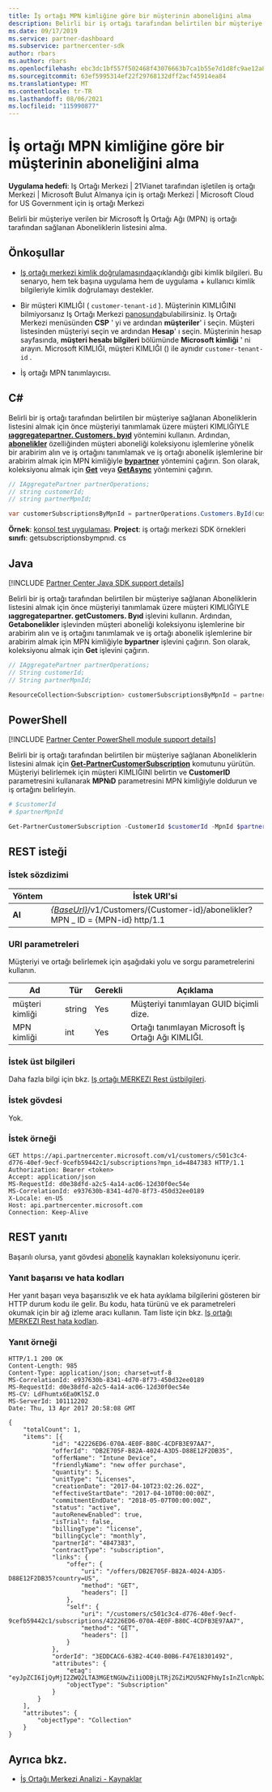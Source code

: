 ```yaml
---
title: İş ortağı MPN kimliğine göre bir müşterinin aboneliğini alma
description: Belirli bir iş ortağı tarafından belirtilen bir müşteriye sağlanan Aboneliklerin listesini alma.
ms.date: 09/17/2019
ms.service: partner-dashboard
ms.subservice: partnercenter-sdk
author: rbars
ms.author: rbars
ms.openlocfilehash: ebc3dc1bf557f502468f43076663b7ca1b55e7d1d8fc9ae12a8e0b2a27a21b02
ms.sourcegitcommit: 63ef5995314ef22f29768132dff2acf45914ea84
ms.translationtype: MT
ms.contentlocale: tr-TR
ms.lasthandoff: 08/06/2021
ms.locfileid: "115990877"
---
```

# <a name="get-a-customers-subscriptions-by-partner-mpn-id"></a>İş ortağı MPN kimliğine göre bir müşterinin aboneliğini alma

**Uygulama hedefi**: Iş Ortağı Merkezi | 21Vianet tarafından işletilen iş ortağı Merkezi | Microsoft Bulut Almanya için iş ortağı Merkezi | Microsoft Cloud for US Government için iş ortağı Merkezi

Belirli bir müşteriye verilen bir Microsoft İş Ortağı Ağı (MPN) iş ortağı tarafından sağlanan Aboneliklerin listesini alma.

## <a name="prerequisites"></a>Önkoşullar

- [Iş ortağı merkezi kimlik doğrulamasında](partner-center-authentication.md)açıklandığı gibi kimlik bilgileri. Bu senaryo, hem tek başına uygulama hem de uygulama + kullanıcı kimlik bilgileriyle kimlik doğrulamayı destekler.

- Bir müşteri KIMLIĞI ( `customer-tenant-id` ). Müşterinin KIMLIĞINI bilmiyorsanız Iş Ortağı Merkezi [panosunda](https://partner.microsoft.com/dashboard)bulabilirsiniz. Iş Ortağı Merkezi menüsünden **CSP** ' yi ve ardından **müşteriler**' i seçin. Müşteri listesinden müşteriyi seçin ve ardından **Hesap**' ı seçin. Müşterinin hesap sayfasında, **müşteri hesabı bilgileri** bölümünde **Microsoft kimliği** ' ni arayın. Microsoft KIMLIĞI, müşteri KIMLIĞI () ile aynıdır `customer-tenant-id` .

- İş ortağı MPN tanımlayıcısı.

## <a name="c"></a>C\#

Belirli bir iş ortağı tarafından belirtilen bir müşteriye sağlanan Aboneliklerin listesini almak için önce müşteriyi tanımlamak üzere müşteri KIMLIĞIYLE [**ıaggregatepartner. Customers. byıd**](/dotnet/api/microsoft.store.partnercenter.customers.icustomercollection.byid) yöntemini kullanın. Ardından, [**abonelikler**](/dotnet/api/microsoft.store.partnercenter.customers.icustomer.subscriptions) özelliğinden müşteri aboneliği koleksiyonu işlemlerine yönelik bir arabirim alın ve iş ortağını tanımlamak ve iş ortağı abonelik işlemlerine bir arabirim almak için MPN kimliğiyle [**bypartner**](/dotnet/api/microsoft.store.partnercenter.subscriptions.isubscriptioncollection.bypartner) yöntemini çağırın. Son olarak, koleksiyonu almak için [**Get**](/dotnet/api/microsoft.store.partnercenter.genericoperations.ientireentitycollectionretrievaloperations-2.get) veya [**GetAsync**](/dotnet/api/microsoft.store.partnercenter.genericoperations.ientireentitycollectionretrievaloperations-2.getasync) yöntemini çağırın.

```csharp
// IAggregatePartner partnerOperations;
// string customerId;
// string partnerMpnId;

var customerSubscriptionsByMpnId = partnerOperations.Customers.ById(customerId).Subscriptions.ByPartner(partnerMpnId).Get();
```

**Örnek**: [konsol test uygulaması](console-test-app.md). **Project**: iş ortağı merkezi SDK örnekleri **sınıfı**: getsubscriptionsbympnıd. cs

## <a name="java"></a>Java

[!INCLUDE [Partner Center Java SDK support details](../includes/java-sdk-support.md)]

Belirli bir iş ortağı tarafından belirtilen bir müşteriye sağlanan Aboneliklerin listesini almak için önce müşteriyi tanımlamak üzere müşteri KIMLIĞIYLE **ıaggregatepartner. getCustomers. Byıd** işlevini kullanın. Ardından, **Getabonelikler** işlevinden müşteri aboneliği koleksiyonu işlemlerine bir arabirim alın ve iş ortağını tanımlamak ve iş ortağı abonelik işlemlerine bir arabirim almak için MPN kimliğiyle **bypartner** işlevini çağırın. Son olarak, koleksiyonu almak için **Get** işlevini çağırın.

```java
// IAggregatePartner partnerOperations;
// String customerId;
// String partnerMpnId;

ResourceCollection<Subscription> customerSubscriptionsByMpnId = partnerOperations.getCustomers().byId(customerId).getSubscriptions().byPartner(partnerMpnId).get();
```

## <a name="powershell"></a>PowerShell

[!INCLUDE [Partner Center PowerShell module support details](../includes/powershell-module-support.md)]

Belirli bir iş ortağı tarafından belirtilen bir müşteriye sağlanan Aboneliklerin listesini almak için [**Get-PartnerCustomerSubscription**](https://github.com/Microsoft/Partner-Center-PowerShell/blob/master/docs/help/Get-PartnerCustomerSubscription.md) komutunu yürütün. Müşteriyi belirlemek için müşteri KIMLIĞINI belirtin ve **CustomerID** parametresini kullanarak **MPNıD** parametresini MPN kimliğiyle doldurun ve iş ortağını belirleyin.

```powershell
# $customerId
# $partnerMpnId

Get-PartnerCustomerSubscription -CustomerId $customerId -MpnId $partnerMpnId
```

## <a name="rest-request"></a>REST isteği

### <a name="request-syntax"></a>İstek sözdizimi

| Yöntem  | İstek URI'si |
|---------|----------------------------------------------------------------------------------------------------------------|
| **Al** | [*{BaseUrl}*](partner-center-rest-urls.md)/v1/Customers/{Customer-id}/abonelikler? MPN \_ ID = {MPN-id} http/1.1 |

### <a name="uri-parameters"></a>URI parametreleri

Müşteriyi ve ortağı belirlemek için aşağıdaki yolu ve sorgu parametrelerini kullanın.

| Ad        | Tür   | Gerekli | Açıklama                                                 |
|-------------|--------|----------|-------------------------------------------------------------|
| müşteri kimliği | string | Yes      | Müşteriyi tanımlayan GUID biçimli dize.       |
| MPN kimliği      | int    | Yes      | Ortağı tanımlayan Microsoft İş Ortağı Ağı KIMLIĞI. |

### <a name="request-headers"></a>İstek üst bilgileri

Daha fazla bilgi için bkz. [Iş ortağı MERKEZI Rest üstbilgileri](headers.md).

### <a name="request-body"></a>İstek gövdesi

Yok.

### <a name="request-example"></a>İstek örneği

```http
GET https://api.partnercenter.microsoft.com/v1/customers/c501c3c4-d776-40ef-9ecf-9cefb59442c1/subscriptions?mpn_id=4847383 HTTP/1.1
Authorization: Bearer <token>
Accept: application/json
MS-RequestId: d0e38dfd-a2c5-4a14-ac06-12d30f0ec54e
MS-CorrelationId: e937630b-8341-4d70-8f73-450d32ee0189
X-Locale: en-US
Host: api.partnercenter.microsoft.com
Connection: Keep-Alive
```

## <a name="rest-response"></a>REST yanıtı

Başarılı olursa, yanıt gövdesi [abonelik](subscription-resources.md) kaynakları koleksiyonunu içerir.

### <a name="response-success-and-error-codes"></a>Yanıt başarısı ve hata kodları

Her yanıt başarı veya başarısızlık ve ek hata ayıklama bilgilerini gösteren bir HTTP durum kodu ile gelir. Bu kodu, hata türünü ve ek parametreleri okumak için bir ağ izleme aracı kullanın. Tam liste için bkz. [Iş ortağı MERKEZI Rest hata kodları](error-codes.md).

### <a name="response-example"></a>Yanıt örneği

```http
HTTP/1.1 200 OK
Content-Length: 985
Content-Type: application/json; charset=utf-8
MS-CorrelationId: e937630b-8341-4d70-8f73-450d32ee0189
MS-RequestId: d0e38dfd-a2c5-4a14-ac06-12d30f0ec54e
MS-CV: LdFhumtx6Ea0Kl5Z.0
MS-ServerId: 101112202
Date: Thu, 13 Apr 2017 20:58:08 GMT

{
    "totalCount": 1,
    "items": [{
            "id": "42226ED6-070A-4E0F-B80C-4CDFB3E97AA7",
            "offerId": "DB2E705F-B82A-4024-A3D5-D88E12F2DB35",
            "offerName": "Intune Device",
            "friendlyName": "new offer purchase",
            "quantity": 5,
            "unitType": "Licenses",
            "creationDate": "2017-04-10T23:02:26.02Z",
            "effectiveStartDate": "2017-04-10T00:00:00Z",
            "commitmentEndDate": "2018-05-07T00:00:00Z",
            "status": "active",
            "autoRenewEnabled": true,
            "isTrial": false,
            "billingType": "license",
            "billingCycle": "monthly",
            "partnerId": "4847383",
            "contractType": "subscription",
            "links": {
                "offer": {
                    "uri": "/offers/DB2E705F-B82A-4024-A3D5-D88E12F2DB35?country=US",
                    "method": "GET",
                    "headers": []
                },
                "self": {
                    "uri": "/customers/c501c3c4-d776-40ef-9ecf-9cefb59442c1/subscriptions/42226ED6-070A-4E0F-B80C-4CDFB3E97AA7",
                    "method": "GET",
                    "headers": []
                }
            },
            "orderId": "3EDDCAC6-63B2-4C40-B0B6-F47E18301492",
            "attributes": {
                "etag": "eyJpZCI6IjQyMjI2ZWQ2LTA3MGEtNGUwZi1iODBjLTRjZGZiM2U5N2FhNyIsInZlcnNpb24iOjF9",
                "objectType": "Subscription"
            }
        }
    ],
    "attributes": {
        "objectType": "Collection"
    }
}
```

## <a name="see-also"></a>Ayrıca bkz.

- [İş Ortağı Merkezi Analizi - Kaynaklar](partner-center-analytics-resources.md)
